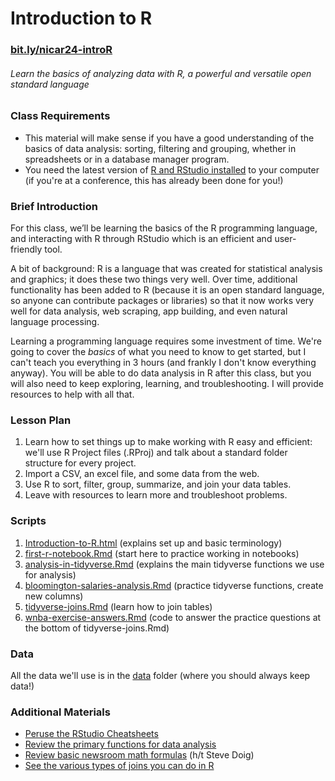 # Introduction to R

### [**bit.ly/nicar24-introR**](https://bit.ly/nicar24-introR)
###### _Learn the basics of analyzing data with R, a powerful and versatile open standard language_
### Class Requirements
- This material will make sense if you have a good understanding of the basics of data analysis: sorting, filtering and grouping, whether in spreadsheets or in a database manager program.
- You need the latest version of [R and RStudio installed](https://docs.google.com/document/d/1W7WIIW9UyqOec7rU36EsQqrRvgLJGRf3_dwTcy4YvJM/edit?usp=sharing) to your computer (if you're at a conference, this has already been done for you!)

### Brief Introduction
For this class, we’ll be learning the basics of the R programming language, and interacting with R through RStudio which is an efficient and user-friendly tool. 

A bit of background: R is a language that was created for statistical analysis and graphics; it does these two things very well. Over time, additional functionality has been added to R (because it is an open standard language, so anyone can contribute packages or libraries) so that it now works very well for data analysis, web scraping, app building, and even natural language processing. 

Learning a programming language requires some investment of time. We're going to cover the _basics_ of what you need to know to get started, but I can't teach you everything in 3 hours (and frankly I don't know everything anyway). You will be able to do data analysis in R after this class, but you will also need to keep exploring, learning, and troubleshooting. I will provide resources to help with all that. 

### Lesson Plan
1. Learn how to set things up to make working with R easy and efficient: we'll use R Project files (.RProj) and talk about a standard folder structure for every project.
2. Import a CSV, an excel file, and some data from the web.
3. Use R to sort, filter, group, summarize, and join your data tables. 
4. Leave with resources to learn more and troubleshoot problems.

### Scripts
1. [Introduction-to-R.html](Introduction-to-R.html) (explains set up and basic terminology)
2. [first-r-notebook.Rmd](first-r-notebook.Rmd) (start here to practice working in notebooks)
3. [analysis-in-tidyverse.Rmd](analysis-in-tidyverse.Rmd) (explains the main tidyverse functions we use for analysis)
4. [bloomington-salaries-analysis.Rmd](bloomington-salaries-analysis.Rmd) (practice tidyverse functions, create new columns)
5. [tidyverse-joins.Rmd](tidyverse-joins.Rmd) (learn how to join tables)
6. [wnba-exercise-answers.Rmd](wnba-exercise-answers.Rmd) (code to answer the practice questions at the bottom of tidyverse-joins.Rmd)

### Data
All the data we'll use is in the [data](data) folder (where you should always keep data!)

### Additional Materials
- [Peruse the RStudio Cheatsheets](rstudio_cheatsheets)
- [Review the primary functions for data analysis](tipsheets/R-Functions.pdf)
- [Review basic newsroom math formulas](tipsheets/Newsroom-Math-Crib-Sheet.pdf) (h/t Steve Doig)
- [See the various types of joins you can do in R](https://docs.google.com/presentation/d/1CbQiwMVWIgzh5dsNQQE76MTLhFaxqXvAJMyDFA5n0SU/edit?usp=sharing)
